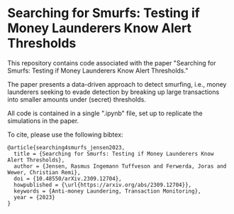 # Searching for Smurfs: Testing if Money Launderers Know Alert Thresholds

This repository contains code associated with the paper "Searching for Smurfs: Testing if Money Launderers Know Alert Thresholds." 

The paper presents a data-driven approach to detect smurfing, i.e., money launderers seeking to evade detection by breaking up large transactions into smaller amounts under (secret) thresholds. 

All code is contained in a single ".ipynb" file, set up to replicate the simulations in the paper.

To cite, please use the following bibtex:

```
@article{searching4smurfs_jensen2023,
  title = {Searching for Smurfs: Testing if Money Launderers Know Alert Thresholds},
  author = {Jensen, Rasmus Ingemann Tuffveson and Ferwerda, Joras and Wewer, Christian Remi},
  doi = {10.48550/arXiv.2309.12704},
  howpublished = {\url{https://arxiv.org/abs/2309.12704}},
  keywords = {Anti-money Laundering, Transaction Monitoring},
  year = {2023}
}

```
